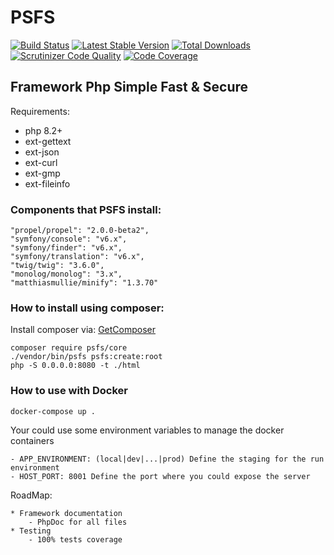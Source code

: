 # PSFS
[![Build Status](https://travis-ci.org/psfs/core.svg?branch=master)](https://travis-ci.org/psfs/core)
[![Latest Stable Version](https://poser.pugx.org/psfs/core/v/stable)](https://packagist.org/packages/psfs/core) 
[![Total Downloads](https://poser.pugx.org/psfs/core/downloads)](https://packagist.org/packages/psfs/core) 
[![Scrutinizer Code Quality](https://scrutinizer-ci.com/g/psfs/core/badges/quality-score.png?b=master)](https://scrutinizer-ci.com/g/psfs/core/?branch=master)
[![Code Coverage](https://scrutinizer-ci.com/g/psfs/core/badges/coverage.png?b=master)](https://scrutinizer-ci.com/g/psfs/core/?branch=master)

## Framework Php Simple Fast & Secure

Requirements:

* php 8.2+
* ext-gettext
* ext-json
* ext-curl
* ext-gmp
* ext-fileinfo

### Components that PSFS install:

```
"propel/propel": "2.0.0-beta2",
"symfony/console": "v6.x",
"symfony/finder": "v6.x",
"symfony/translation": "v6.x",
"twig/twig": "3.6.0",
"monolog/monolog": "3.x",
"matthiasmullie/minify": "1.3.70"
```

### How to install using composer:

Install composer via: [GetComposer](https://getcomposer.org/download/)
   
```
composer require psfs/core
./vendor/bin/psfs psfs:create:root
php -S 0.0.0.0:8080 -t ./html
```

### How to use with Docker
```
docker-compose up .
```
Your could use some environment variables to manage the docker containers
```
- APP_ENVIRONMENT: (local|dev|...|prod) Define the staging for the run environment
- HOST_PORT: 8001 Define the port where you could expose the server
```


RoadMap:

    * Framework documentation
        - PhpDoc for all files
    * Testing
        - 100% tests coverage

